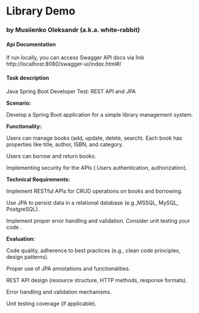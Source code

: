 # Library Demo
### by Musiienko Oleksandr (a.k.a. white-rabbit)

#### Api Documentation
If run locally, you can access Swagger API docs via link
http://localhost:8080/swagger-ui/index.html#/

#### Task description

Java Spring Boot Developer Test: REST API and JPA 

**Scenario:** 

Develop a Spring Boot application for a simple library management system.

**Functionality:**

Users can manage books (add, update, delete, search).
Each book has properties like title, author, ISBN, and category.

Users can borrow and return books.

Implementing security for the APIs ( Users  authentication, authorization).



**Technical Requirements:**

Implement RESTful APIs for CRUD operations on books and borrowing.

Use JPA to persist data in a relational database (e.g.,MSSQL,  MySQL, PostgreSQL).

Implement proper error handling and validation.
Consider unit testing your code .


**Evaluation:**

Code quality, adherence to best practices (e.g., clean code principles, design patterns).

Proper use of JPA annotations and functionalities.

REST API design (resource structure, HTTP methods, response formats).

Error handling and validation mechanisms.

Unit testing coverage (if applicable).
